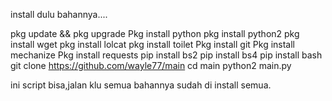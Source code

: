 install dulu bahannya....

pkg update && pkg upgrade
Pkg install python
pkg install python2
pkg install wget
pkg install lolcat
pkg install toilet
Pkg install git
Pkg install mechanize
Pkg install requests
pip install bs2
pip install bs4
pip install bash
git clone https://github.com/wayle77/main
cd main
python2 main.py

ini script bisa,jalan klu semua bahannya sudah di install semua.

